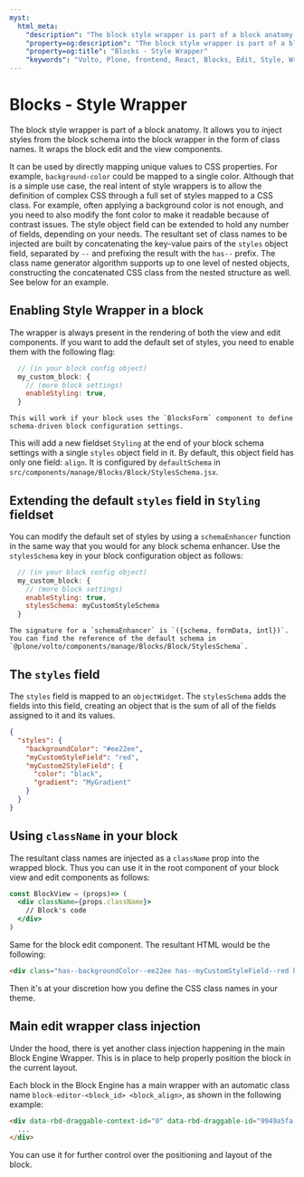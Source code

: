 ```yaml
---
myst:
  html_meta:
    "description": "The block style wrapper is part of a block anatomy. It allows you to inject styles from the block schema into the block wrapper in the form of class names."
    "property=og:description": "The block style wrapper is part of a block anatomy. It allows you to inject styles from the block schema into the block wrapper in the form of class names."
    "property=og:title": "Blocks - Style Wrapper"
    "keywords": "Volto, Plone, frontend, React, Blocks, Edit, Style, Wrapper, components"
---
```


# Blocks - Style Wrapper

The block style wrapper is part of a block anatomy.
It allows you to inject styles from the block schema into the block wrapper in the form of class names.
It wraps the block edit and the view components.

It can be used by directly mapping unique values to CSS properties.
For example, `background-color` could be mapped to a single color.
Although that is a simple use case, the real intent of style wrappers is to allow the definition of complex CSS through a full set of styles mapped to a CSS class.
For example, often applying a background color is not enough, and you need to also modify the font color to make it readable because of contrast issues.
The style object field can be extended to hold any number of fields, depending on your needs.
The resultant set of class names to be injected are built by concatenating the key-value pairs of the `styles` object field, separated by `--` and prefixing the result with the `has--` prefix.
The class name generator algorithm supports up to one level of nested objects, constructing the concatenated CSS class from the nested structure as well.
See below for an example.

## Enabling Style Wrapper in a block

The wrapper is always present in the rendering of both the view and edit components.
If you want to add the default set of styles, you need to enable them with the following flag:

```js
  // (in your block config object)
  my_custom_block: {
    // (more block settings)
    enableStyling: true,
  }
```

```{note}
This will work if your block uses the `BlocksForm` component to define schema-driven block configuration settings.
```

This will add a new fieldset `Styling` at the end of your block schema settings with a single `styles` object field in it.
By default, this object field has only one field: `align`. It is configured by `defaultSchema` in `src/components/manage/Blocks/Block/StylesSchema.jsx`.

## Extending the default `styles` field in `Styling` fieldset

You can modify the default set of styles by using a `schemaEnhancer` function in the same way that you would for any block schema enhancer.
Use the `stylesSchema` key in your block configuration object as follows:

```js
  // (in your block config object)
  my_custom_block: {
    // (more block settings)
    enableStyling: true,
    stylesSchema: myCustomStyleSchema
  }
```

```{note}
The signature for a `schemaEnhancer` is `({schema, formData, intl})`. You can find the reference of the default schema in `@plone/volto/components/manage/Blocks/Block/StylesSchema`.
```

## The `styles` field

The `styles` field is mapped to an `objectWidget`.
The `stylesSchema` adds the fields into this field, creating an object that is the sum of all of the fields assigned to it and its values.

```json
{
  "styles": {
    "backgroundColor": "#ee22ee",
    "myCustomStyleField": "red",
    "myCustom2StyleField": {
      "color": "black",
      "gradient": "MyGradient"
    }
  }
}
```

## Using `className` in your block

The resultant class names are injected as a `className` prop into the wrapped block.
Thus you can use it in the root component of your block view and edit components as follows:

```jsx
const BlockView = (props)=> (
  <div className={props.className}>
    // Block's code
  </div>
)
```

Same for the block edit component.
The resultant HTML would be the following:

```html
<div class="has--backgroundColor--ee22ee has--myCustomStyleField--red has--myCustom2StyleField--color--black has--myCustom2StyleField--color--MyGradient">
```

Then it's at your discretion how you define the CSS class names in your theme.

## Main edit wrapper class injection

Under the hood, there is yet another class injection happening in the main Block Engine Wrapper.
This is in place to help properly position the block in the current layout.

Each block in the Block Engine has a main wrapper with an automatic class name `block-editor-<block_id> <block_align>`, as shown in the following example:

```html
<div data-rbd-draggable-context-id="0" data-rbd-draggable-id="9949a5fa-5d57-4e0c-a150-71149a31096c" class="block-editor-listing center">
  ...
</div>
```

You can use it for further control over the positioning and layout of the block.
